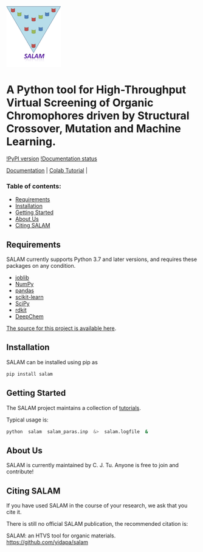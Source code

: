 <div align="left">
  <img src="https://github.com/yidapa/salam/blob/master/docs/logo/salam-logo.jpg" height="160px"/>
</div>


# A Python tool for High-Throughput Virtual Screening of Organic Chromophores driven by Structural Crossover, Mutation and Machine Learning.

[!PyPI version](https://pypi.org/project/salam/)
[!Documentation status](https://salam.readthedocs.io/en/latest/)

[Documentation](https://salam.readthedocs.io/en/latest/) | [Colab Tutorial](https://github.com/yidapa/salam/blob/master/docs/tutorials) |


### Table of contents:

- [Requirements](#requirements)
- [Installation](#installation)
- [Getting Started](#getting-started)
- [About Us](#about-us)
- [Citing SALAM](#citing-salam)

## Requirements

SALAM currently supports Python 3.7 and later versions, and requires these packages on any condition.

- [joblib](https://pypi.python.org/pypi/joblib)
- [NumPy](https://numpy.org/)
- [pandas](http://pandas.pydata.org/)
- [scikit-learn](https://scikit-learn.org/stable/)
- [SciPy](https://www.scipy.org/)
- [rdkit](https://www.rdkit.org/)
- [DeepChem](https://deepchem.io/)
  
[The source for this project is available here][src].


## Installation

SALAM can be installed using pip as

```bash
pip install salam
```


## Getting Started

The SALAM project maintains a collection of [tutorials](https://github.com/yidapa/salam/blob/master/docs/tutorials).

Typical usage is: 
```bash
python  salam  salam_paras.inp  &>  salam.logfile  &
```


## About Us

SALAM is currently maintained by C. J. Tu. Anyone is free to join and contribute!

## Citing SALAM

If you have used SALAM in the course of your research, we ask that you cite it.

There is still no official SALAM publication, the recommended citation is:  

SALAM: an HTVS tool for organic materials. https://github.com/yidapa/salam




[src]: https://github.com/yidapa/salam

